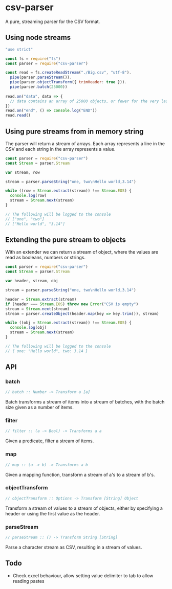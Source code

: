 # csv-parser

A pure, streaming parser for the CSV format.

## Using node streams

```javascript
"use strict"

const fs = require("fs")
const parser = require("csv-parser")

const read = fs.createReadStream("./Big.csv", "utf-8").
  pipe(parser.parseStream()).
  pipe(parser.objectTransform({ trimHeader: true })).
  pipe(parser.batch(25000))
  
read.on("data", data => {
  // data contains an array of 25000 objects, or fewer for the very last chunk
})
read.on("end", () => console.log("END"))
read.read()
```

## Using pure streams from in memory string

The parser will return a stream of arrays. Each array represents a line in the CSV and each string in the array represents a value.

```javascript
const parser = require("csv-parser")
const Stream = parser.Stream

var stream, row

stream = parser.parseString("one, two\nHello world,3.14")

while ((row = Stream.extract(stream)) !== Stream.EOS) {
  console.log(row)
  stream = Stream.next(stream)
}

// The following will be logged to the console
// ["one", "two"]
// ["Hello world", "3.14"]
```

## Extending the pure stream to objects

With an extender we can return a stream of object, where the values are read as booleans, numbers or strings.

```javascript
const parser = require("csv-parser")
const Stream = parser.Stream

var header, stream, obj

stream = parser.parseString("one, two\nHello world,3.14")

header = Stream.extract(stream)
if (header === Stream.EOS) throw new Error("CSV is empty")
stream = Stream.next(stream)
stream = parser.createObject(header.map(key => key.trim()), stream)

while ((obj = Stream.extract(stream)) !== Stream.EOS) {
  console.log(obj)
  stream = Stream.next(stream)
}

// The following will be logged to the console
// { one: "Hello world", two: 3.14 }
```

## API
### batch
```javascript
// batch :: Number -> Transform a [a]
```
Batch transforms a stream of items into a stream of batches, with the batch size given as a number of items.

### filter
```javascript
// filter :: (a -> Bool) -> Transforms a a
```
Given a predicate, filter a stream of items.

### map
```javascript
// map :: (a -> b) -> Transforms a b
```
Given a mapping function, transform a stream of a's to a stream of b's.

### objectTransform
```javascript
// objectTransform :: Options -> Transform [String] Object
```
Transform a stream of values to a stream of objects, either by specifying a header or using the first value as the header.

### parseStream
```javascript
// parseStream :: () -> Transform String [String]
```
Parse a character stream as CSV, resulting in a stream of values.


## Todo
- Check excel behaviour, allow setting value delimiter to tab to allow reading pastes

